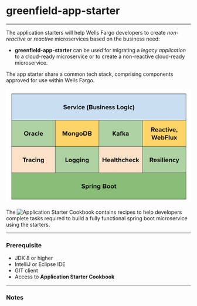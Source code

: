 # **greenfield-app-starter**

---

The application starters will help Wells Fargo developers to create _non-reactive_ or _reactive_ microservices based on
the business need:

- **greenfield-app-starter** can be used for migrating a _legacy application_ to a cloud-ready microservice or to create
  a non-reactive cloud-ready microservice.

The app starter share a common tech stack, comprising components approved for use within Wells Fargo.

![Application Tech Stack](./tech-stack.png)

The ![Application Starter Cookbook](https://cookbook.apps.cic-lmr-n-01.cf.wellsfargo.net) contains recipes to help
developers complete tasks required to build a fully functional spring boot microservice using the starters.

---

### Prerequisite

- JDK 8 or higher
- IntelliJ or Eclipse IDE
- GIT client
- Access to **Application Starter Cookbook**

---

### Notes
